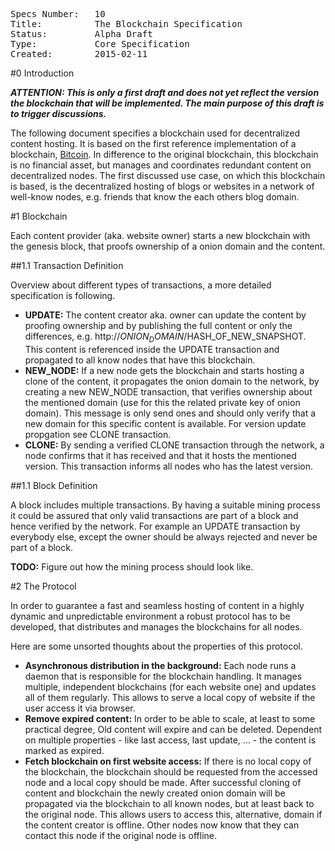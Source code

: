 <pre>
Specs Number:   10
Title:          The Blockchain Specification
Status:         Alpha Draft
Type:           Core Specification
Created:        2015-02-11
</pre>

#0 Introduction

**_ATTENTION: This is only a first draft and does not yet reflect the version
the blockchain that will be implemented. The main purpose of this draft is to
trigger discussions._**

The following document specifies a blockchain used for decentralized content
hosting. It is based on the first reference implementation of a blockchain,
[Bitcoin][bitcoin]. In difference to the original blockchain, this blockchain
is no financial asset, but manages and coordinates redundant content on
decentralized nodes. The first discussed use case, on which this blockchain is
based, is the decentralized hosting of blogs or websites in a network of
well-know nodes, e.g. friends that know the each others blog domain.

#1 Blockchain

Each content provider (aka. website owner) starts a new blockchain with the
genesis block, that proofs ownership of a onion domain and the content.

##1.1 Transaction Definition

Overview about different types of transactions, a more detailed specification
is following.

* **UPDATE:** The content creator aka. owner can update the content by proofing
ownership and by publishing the full content or only the differences, e.g.
http://$ONION_DOMAIN/$HASH_OF_NEW_SNAPSHOT. This content is referenced
inside the UPDATE transaction and propagated to all know nodes that have this
blockchain.
* **NEW_NODE:** If a new node gets the blockchain and starts hosting a clone of
the content, it propagates the onion domain to the network, by creating a new
NEW_NODE transaction, that verifies ownership about the mentioned domain (use
for this the related private key of onion domain). This message is only send
ones and should only verify that a new domain for this specific content is available. For version update propgation see CLONE transaction.
* **CLONE:** By sending a verified CLONE transaction through the network, a
node confirms that it has received and that it hosts the mentioned version.
This transaction informs all nodes who has the latest version.

##1.1 Block Definition

A block includes multiple transactions. By having a suitable mining process it
could be assured that only valid transactions are part of a block and hence
verified by the network. For example an UPDATE transaction by everybody else,
except the owner should be always rejected and never be part of a block.

**TODO:** Figure out how the mining process should look like.

#2 The Protocol

In order to guarantee a fast and seamless hosting of content in a highly
dynamic and unpredictable environment a robust protocol has to be developed,
that distributes and manages the blockchains for all nodes.

Here are some unsorted thoughts about the properties of this protocol.

* **Asynchronous distribution in the background:** Each node runs a daemon that
is responsible for the blockchain handling. It manages multiple, independent
blockchains (for each website one) and updates all of them regularly. This
allows to serve a local copy of website if the user access it via browser.
* **Remove expired content:** In order to be able to scale, at least to some
practical degree, Old content will expire and can be deleted. Dependent on
multiple properties - like last access, last update, ... - the content is
marked as expired.
* **Fetch blockchain on first website access:** If there is no local copy of
the blockchain, the blockchain should be requested from the accessed node and a
local copy should be made. After successful cloning of content and blockchain
the newly created onion domain will be propagated via the blockchain to all
known nodes, but at least back to the original node. This allows users to
access this, alternative, domain if the content creator is offline. Other nodes
now know that they can contact this node if the original node is offline.

[bitcoin]: https://bitcoin.org/bitcoin.pdf "Bitcoin: A Peer-to-Peer Electronic Cash System"

